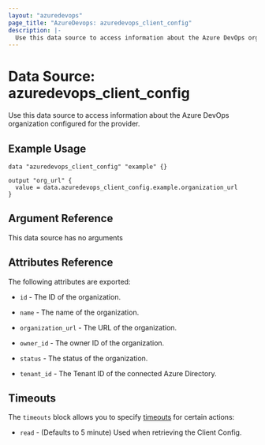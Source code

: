 ```yaml
---
layout: "azuredevops"
page_title: "AzureDevops: azuredevops_client_config"
description: |-
  Use this data source to access information about the Azure DevOps organization configured for the provider.
---
```


# Data Source: azuredevops_client_config

Use this data source to access information about the Azure DevOps organization configured for the provider.

## Example Usage

```hcl
data "azuredevops_client_config" "example" {}

output "org_url" {
  value = data.azuredevops_client_config.example.organization_url
}
```

## Argument Reference

This data source has no arguments

## Attributes Reference

The following attributes are exported:

* `id` - The ID of the organization.

* `name` - The name of the organization.

* `organization_url` - The URL of the organization.

* `owner_id` - The owner ID of the organization.

* `status` - The status of the organization.

* `tenant_id` - The Tenant ID of the connected Azure Directory.

## Timeouts

The `timeouts` block allows you to specify [timeouts](https://developer.hashicorp.com/terraform/language/resources/syntax#operation-timeouts) for certain actions:

* `read` - (Defaults to 5 minute) Used when retrieving the Client Config.